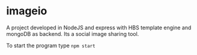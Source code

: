 # imageio
A project developed in NodeJS and express with HBS template engine and mongoDB as backend. Its a social image sharing tool.

To start the program type `npm start`

